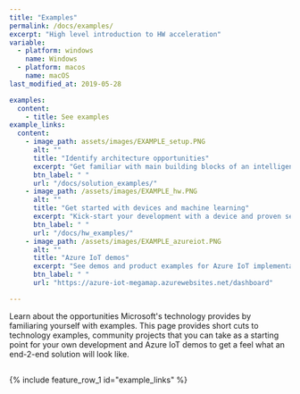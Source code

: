 ```yaml
---
title: "Examples"
permalink: /docs/examples/
excerpt: "High level introduction to HW acceleration"
variable:
  - platform: windows
    name: Windows
  - platform: macos
    name: macOS
last_modified_at: 2019-05-28

examples:
  content:
    - title: See examples
example_links:
  content:
    - image_path: assets/images/EXAMPLE_setup.PNG
      alt: ""
      title: "Identify architecture opportunities"
      excerpt: "Get familiar with main building blocks of an intelligent edge solutions and get familiar with high level hardware architecture options"
      btn_label: " "
      url: "/docs/solution_examples/"
    - image_path: /assets/images/EXAMPLE_hw.PNG
      alt: ""
      title: "Get started with devices and machine learning"
      excerpt: "Kick-start your development with a device and proven setup for machine learning."
      btn_label: " "
      url: "/docs/hw_examples/"
    - image_path: /assets/images/EXAMPLE_azureiot.PNG
      alt: ""
      title: "Azure IoT demos"
      excerpt: "See demos and product examples for Azure IoT implementations"
      btn_label: " "
      url: "https://azure-iot-megamap.azurewebsites.net/dashboard"     

---
```


Learn about the opportunities Microsoft's technology provides by familiaring yourself with examples. This page provides short cuts to technology examples, community projects that you can take as a starting point for your own development and Azure IoT demos to get a feel what an end-2-end solution will look like.

<div class="white">
<div class="feature__wrapper">
    <h2 style="text-align: center;" class="landing-page-videos-title"></h2>
    <div class="landing-page-videos">
{% include feature_row_1 id="example_links" %}
  </div>
</div>
</div>